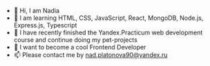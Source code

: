 - 👋 Hi, I am Nadia
- 👀 I am learning HTML, CSS, JavaScript, React, MongoDB, Node.js, Express.js, Typescript
- 🌱 I have recently finished the Yandex.Practicum web development course and continue doing my pet-projects
- 💞️ I want to become a cool Frontend Developer
- 📫 Please contact me by nad.platonova90@yandex.ru
